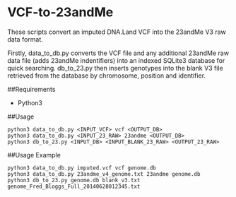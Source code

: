 # VCF-to-23andMe
These scripts convert an imputed DNA.Land VCF into the 23andMe V3 raw data format.

Firstly, data_to_db.py converts the VCF file and any additional 23andMe raw data file (adds 23andMe indentifiers) into an indexed SQLite3 database for quick searching. db_to_23.py then inserts genotypes into the blank V3 file retrieved from the database by chromosome, position and identifier.

##Requirements
* Python3

##Usage
```
python3 data_to_db.py <INPUT_VCF> vcf <OUTPUT_DB>
python3 data_to_db.py <INPUT_23_RAW> 23andme <OUTPUT_DB>
python3 db_to_23.py <INPUT_DB> <INPUT_BLANK_23_RAW> <OUTPUT_23_RAW>
```

##Usage Example
```
python3 data_to_db.py imputed.vcf vcf genome.db
python3 data_to_db.py 23andme_v4_genome.txt 23andme genome.db
python3 db_to_23.py genome.db blank_v3.txt genome_Fred_Bloggs_Full_20140628012345.txt
```
